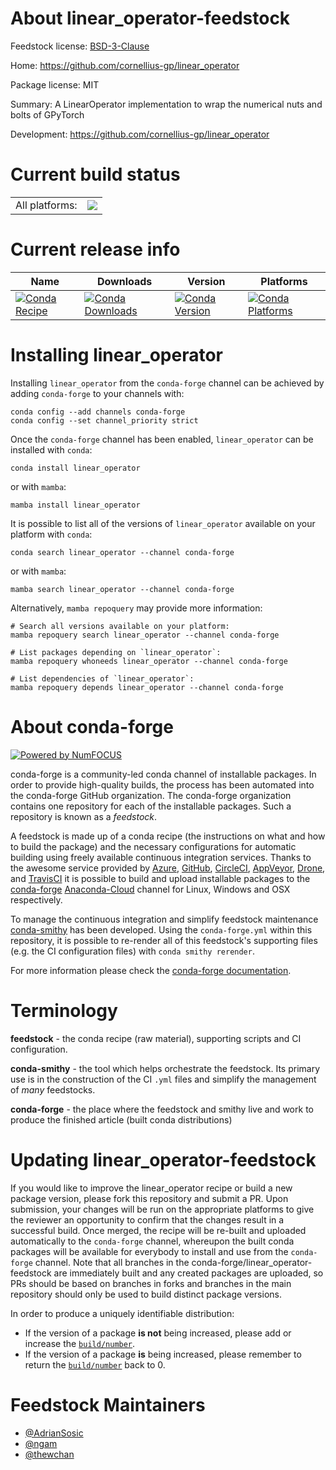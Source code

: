 About linear_operator-feedstock
===============================

Feedstock license: [BSD-3-Clause](https://github.com/conda-forge/linear_operator-feedstock/blob/main/LICENSE.txt)

Home: https://github.com/cornellius-gp/linear_operator

Package license: MIT

Summary: A LinearOperator implementation to wrap the numerical nuts and bolts of GPyTorch

Development: https://github.com/cornellius-gp/linear_operator

Current build status
====================


<table><tr><td>All platforms:</td>
    <td>
      <a href="https://dev.azure.com/conda-forge/feedstock-builds/_build/latest?definitionId=17310&branchName=main">
        <img src="https://dev.azure.com/conda-forge/feedstock-builds/_apis/build/status/linear_operator-feedstock?branchName=main">
      </a>
    </td>
  </tr>
</table>

Current release info
====================

| Name | Downloads | Version | Platforms |
| --- | --- | --- | --- |
| [![Conda Recipe](https://img.shields.io/badge/recipe-linear_operator-green.svg)](https://anaconda.org/conda-forge/linear_operator) | [![Conda Downloads](https://img.shields.io/conda/dn/conda-forge/linear_operator.svg)](https://anaconda.org/conda-forge/linear_operator) | [![Conda Version](https://img.shields.io/conda/vn/conda-forge/linear_operator.svg)](https://anaconda.org/conda-forge/linear_operator) | [![Conda Platforms](https://img.shields.io/conda/pn/conda-forge/linear_operator.svg)](https://anaconda.org/conda-forge/linear_operator) |

Installing linear_operator
==========================

Installing `linear_operator` from the `conda-forge` channel can be achieved by adding `conda-forge` to your channels with:

```
conda config --add channels conda-forge
conda config --set channel_priority strict
```

Once the `conda-forge` channel has been enabled, `linear_operator` can be installed with `conda`:

```
conda install linear_operator
```

or with `mamba`:

```
mamba install linear_operator
```

It is possible to list all of the versions of `linear_operator` available on your platform with `conda`:

```
conda search linear_operator --channel conda-forge
```

or with `mamba`:

```
mamba search linear_operator --channel conda-forge
```

Alternatively, `mamba repoquery` may provide more information:

```
# Search all versions available on your platform:
mamba repoquery search linear_operator --channel conda-forge

# List packages depending on `linear_operator`:
mamba repoquery whoneeds linear_operator --channel conda-forge

# List dependencies of `linear_operator`:
mamba repoquery depends linear_operator --channel conda-forge
```


About conda-forge
=================

[![Powered by
NumFOCUS](https://img.shields.io/badge/powered%20by-NumFOCUS-orange.svg?style=flat&colorA=E1523D&colorB=007D8A)](https://numfocus.org)

conda-forge is a community-led conda channel of installable packages.
In order to provide high-quality builds, the process has been automated into the
conda-forge GitHub organization. The conda-forge organization contains one repository
for each of the installable packages. Such a repository is known as a *feedstock*.

A feedstock is made up of a conda recipe (the instructions on what and how to build
the package) and the necessary configurations for automatic building using freely
available continuous integration services. Thanks to the awesome service provided by
[Azure](https://azure.microsoft.com/en-us/services/devops/), [GitHub](https://github.com/),
[CircleCI](https://circleci.com/), [AppVeyor](https://www.appveyor.com/),
[Drone](https://cloud.drone.io/welcome), and [TravisCI](https://travis-ci.com/)
it is possible to build and upload installable packages to the
[conda-forge](https://anaconda.org/conda-forge) [Anaconda-Cloud](https://anaconda.org/)
channel for Linux, Windows and OSX respectively.

To manage the continuous integration and simplify feedstock maintenance
[conda-smithy](https://github.com/conda-forge/conda-smithy) has been developed.
Using the ``conda-forge.yml`` within this repository, it is possible to re-render all of
this feedstock's supporting files (e.g. the CI configuration files) with ``conda smithy rerender``.

For more information please check the [conda-forge documentation](https://conda-forge.org/docs/).

Terminology
===========

**feedstock** - the conda recipe (raw material), supporting scripts and CI configuration.

**conda-smithy** - the tool which helps orchestrate the feedstock.
                   Its primary use is in the construction of the CI ``.yml`` files
                   and simplify the management of *many* feedstocks.

**conda-forge** - the place where the feedstock and smithy live and work to
                  produce the finished article (built conda distributions)


Updating linear_operator-feedstock
==================================

If you would like to improve the linear_operator recipe or build a new
package version, please fork this repository and submit a PR. Upon submission,
your changes will be run on the appropriate platforms to give the reviewer an
opportunity to confirm that the changes result in a successful build. Once
merged, the recipe will be re-built and uploaded automatically to the
`conda-forge` channel, whereupon the built conda packages will be available for
everybody to install and use from the `conda-forge` channel.
Note that all branches in the conda-forge/linear_operator-feedstock are
immediately built and any created packages are uploaded, so PRs should be based
on branches in forks and branches in the main repository should only be used to
build distinct package versions.

In order to produce a uniquely identifiable distribution:
 * If the version of a package **is not** being increased, please add or increase
   the [``build/number``](https://docs.conda.io/projects/conda-build/en/latest/resources/define-metadata.html#build-number-and-string).
 * If the version of a package **is** being increased, please remember to return
   the [``build/number``](https://docs.conda.io/projects/conda-build/en/latest/resources/define-metadata.html#build-number-and-string)
   back to 0.

Feedstock Maintainers
=====================

* [@AdrianSosic](https://github.com/AdrianSosic/)
* [@ngam](https://github.com/ngam/)
* [@thewchan](https://github.com/thewchan/)

